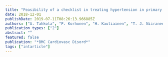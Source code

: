 ```yaml
---
title: "Feasibility of a checklist in treating hypertension in primary care - base line results from a cluster-randomised controlled trial (check and support)"
date: 2018-12-01
publishDate: 2019-07-11T08:26:13.966885Z
authors: ["A. Tahkola", "P. Korhonen", "H. Kautiainen", "T. J. Niiranen", "P. Mantyselka"]
publication_types: ["2"]
abstract: ""
featured: false
publication: "*BMC Cardiovasc Disord*"
tags: ["intarticle"]
---
```


